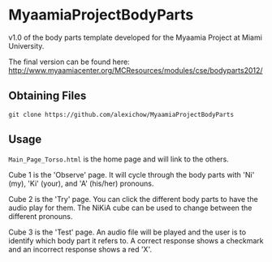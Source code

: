 # MyaamiaProjectBodyParts
v1.0 of the body parts template developed for the Myaamia Project at Miami University.

The final version can be found here: http://www.myaamiacenter.org/MCResources/modules/cse/bodyparts2012/

## Obtaining Files

`git clone https://github.com/alexichow/MyaamiaProjectBodyParts`

## Usage

`Main_Page_Torso.html` is the home page and will link to the others. 

Cube 1 is the 'Observe' page. It will cycle through the body parts with 'Ni' (my), 'Ki' (your), and 'A' (his/her) pronouns.

Cube 2 is the 'Try' page. You can click the different body parts to have the audio play for them. The NiKiA cube can be used to change between the different pronouns.

Cube 3 is the 'Test' page. An audio file will be played and the user is to identify which body part it refers to. A correct response shows a checkmark and an incorrect response shows a red 'X'.



